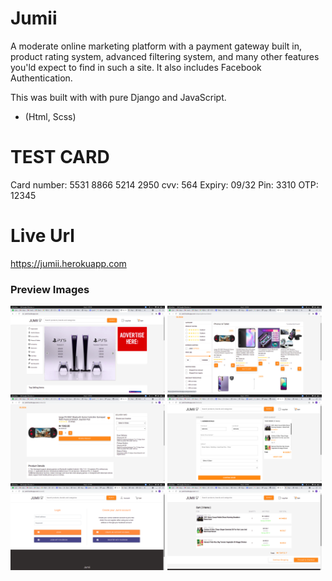 # Jumii
A moderate online marketing platform with a payment gateway built in, product rating system, advanced filtering system, and many other features you'ld expect to find in such a site. It also includes Facebook Authentication.

This was built with with pure Django and JavaScript.
- (Html, Scss)


# TEST CARD
Card number: 5531 8866 5214 2950
cvv: 564
Expiry: 09/32
Pin: 3310
OTP: 12345

# Live Url
https://jumii.herokuapp.com

### Preview Images

<p float="middle">
  <img src="gh-images/2.png" width="49%" />
  <img src="gh-images/4.png" width="49%" />
  <img src="gh-images/5.png" width="49%" />
  <img src="gh-images/8.png" width="49%" />
  <img src="gh-images/9.png" width="49%" />
  <img src="gh-images/3.png" width="49%" />
</p>
